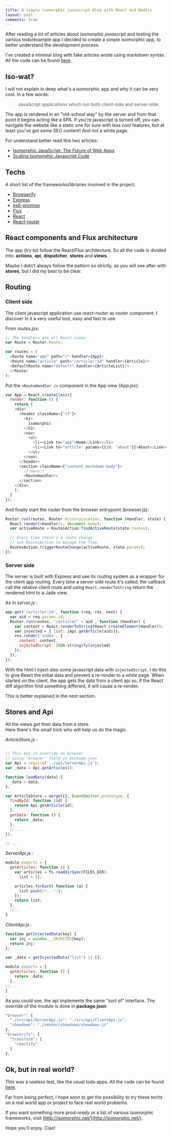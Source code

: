 ```yaml
---
title: A simple isomorphic javascript blog with React and Nodejs
layout: post
comments: true
---
```



After reading a lot of articles about *isomorphic javascript* and testing the various todo/example app I decided to create a simple isomorphic app, to better understand the development process.

I've created a minimal blog with fake articles wrote using markdown syntax.
All the code can be found [here](https://github.com/stefunk/isomorphic-blog-example).

## Iso-wat?
I will not explain in deep what's a isomorphic app and why it can be very cool.
In a few words:
> JavaScript applications which run both client-side and server-side.

The app is rendered in an "old-school way" by the server and from that point it begins acting like a SPA.
If you're javascript is turned off, you can navigate the website like a static one for sure with less cool features, but at least you've got some SEO content! And not a white page.

For understand better read this two articles:

+ [Isomorphic JavaScript: The Future of Web Apps](http://nerds.airbnb.com/isomorphic-javascript-future-web-apps/)
+ [Scaling Isomorphic Javascript Code](http://blog.nodejitsu.com/scaling-isomorphic-javascript-code/)

## Techs
A short list of the frameworks/libraries involved in the project.


+ [Browserify](http://browserify.org/)
+ [Express](http://expressjs.com/)
+ [es6-promise](https://github.com/jakearchibald/es6-promise)
+ [Flux](https://facebook.github.io/flux/)
+ [React](http://facebook.github.io/react/)
+ [React-router](https://github.com/rackt/react-router)

## React components and Flux architecture
The app (try to) follow the React/Flux architecture. So all the code is divided into: **actions**, **api**,  **dispatcher**, **stores** and **views**.

Maybe I didn't always follow the pattern so strictly, as you will see after with **stores**, but I did my best to be clear.

## Routing
### Client side
The client javascript application use *react-router* as router component.
I discover in it a very useful tool, easy and fast to use.

From *routes.jsx*:

```javascript
// The handlers are all React views
var Route = Router.Route;

var routes = (
  <Route name="app" path="/" handler={App}>
  <Route name="article" path="/article/:id" handler={Article}/>
  <DefaultRoute name="default" handler={ArticleList}/>
  </Route>
);
```

Put the ```<RouteHandler />``` component in the App view (App.jsx):

``` javascript
var App = React.createClass({
  render: function () {
    return (
    <div>
      <header className={"cf"}>
        <h1>
          Isomorphic
        </h1>
        <nav>
          <ul>
            <li><Link to="app">Home</Link></li>
            <li><Link to="article" params={{id: 'about'}}>About</Link></li>
          </ul>
        </nav>
      </header>
      <section className={"content markdown-body"}>
        // Here!!
        <RouteHandler/>
      </section>
    </div>
    );
  }
});
```

And finally start the router from the browser entrypoint (browser.js):

```javascript
Router.run(routes, Router.HistoryLocation, function (Handler, state) {
  React.render(<Handler/>, document.body);
  var activeRoute = RoutesAction.findActiveRoute(state.routes);

  // Every time there's a route change
  // ask RoutesAction to manage the flow
  RoutesAction.triggerRouteChange(activeRoute, state.params);
});
```

### Server side
The server is built with Express and use its routing system as a wrapper for the client app routing. Every time a server side route it's called, the callback call the relative client route and using ```React.renderToString``` return the rendered html to a Jade view.

As in *server.js* :

```javascript
app.get('/article/:id', function (req, res, next) {
  var aid = req.params.id;
  Router.run(routes, '/article/' + aid , function (Handler) {
    var content = React.renderToString(React.createElement(Handler));
    var injected = { list: [Api.getArticle(aid)]};
    res.render('index', {
      content: content,
      injectedScript: JSON.stringify(injected)
    });
  });
});
```

With the html I inject also some javascript data with ```injectedScript```.
I do this to give React the initial data and prevent a re-render to a white page. When started on the client, the app gets the data from a client api so, if the React diff algorithm find something different, it will cause a re-render.

This is better explained in the next section.

## Stores and Api
All the views get their data from a store.  
Here there's the small trick who will help us do the magic.

*ArticleStore.js* :

```javascript

// This Api is override on browser
// using 'browser' field in package.json
var Api = require('../api/ServerApi.js');
var _data = Api.getArticles();

function loadData(data) {
  _data = data;
};

var ArticleStore = merge({}, EventEmitter.prototype, {
  findById: function (id) {
    return Api.getArticle(id);
  },
  getData: function () {
    return _data;
  },
  // ...
});

// ...
```

*ServerApi.js* :

```javascript
module.exports = {
  getArticles: function () {
    var articles = fs.readdirSync(FILES_DIR),
      list = [];

    articles.forEach( function (a) {
      list.push(/*...*/);
    });
    return list;
  },
  //...
}
```

*ClientApi.js* :

```javascript
function getInjectedData(key) {
  var inj = window.__INJECTED[key];
  return inj;
};

var _data = getInjectedData("list") || [];

module.exports = {
  getArticles: function () {
    return _data;
  },
//...
}
```

As you could see, the api implements the same "sort of" interface.
The override of the module is done in **package.json**:

```javascript
"browser": {
  "./src/api/ServerApi.js": "./src/api/ClientApi.js",
  "showdown": "./vendor/showdown/showdown.js"
},
"browserify": {
  "transform": [
    "reactify"
  ]
},
```

## Ok, but in real world?

This was a useless test, like the usual todo apps.
All the code can be found [here](https://github.com/stefunk/isomorphic-blog-example).

Far from being perfect, I hope soon to get the possibility to try these techs on a real world app or project to face real world problems.

If you want something more *prod-ready* or a list of various isomorphic frameworks, visit [http://isomorphic.net/](http://isomorphic.net/).

Hope you'll enjoy.
Ciao!
